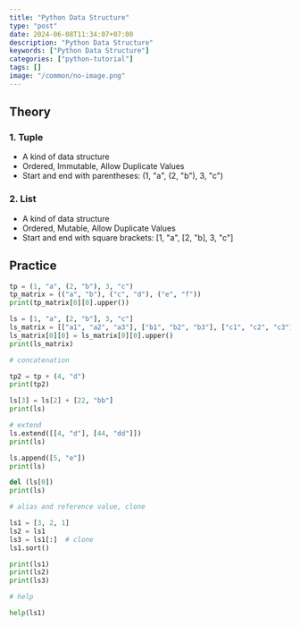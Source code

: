 ```yaml
---
title: "Python Data Structure"
type: "post"
date: 2024-06-08T11:34:07+07:00
description: "Python Data Structure"
keywords: ["Python Data Structure"]
categories: ["python-tutorial"]
tags: []
image: "/common/no-image.png"
---
```


## Theory

### 1. Tuple

- A kind of data structure
- Ordered, Immutable, Allow Duplicate Values
- Start and end with parentheses: (1, "a", (2, "b"), 3, "c")

### 2. List

- A kind of data structure
- Ordered, Mutable, Allow Duplicate Values
- Start and end with square brackets: [1, "a", [2, "b], 3, "c"]

## Practice

```python
tp = (1, "a", (2, "b"), 3, "c")
tp_matrix = (("a", "b"), ("c", "d"), ("e", "f"))
print(tp_matrix[0][0].upper())

ls = [1, "a", [2, "b"], 3, "c"]
ls_matrix = [["a1", "a2", "a3"], ["b1", "b2", "b3"], ["c1", "c2", "c3"]]
ls_matrix[0][0] = ls_matrix[0][0].upper()
print(ls_matrix)

# concatenation

tp2 = tp + (4, "d")
print(tp2)

ls[3] = ls[2] + [22, "bb"]
print(ls)

# extend
ls.extend([[4, "d"], [44, "dd"]])
print(ls)

ls.append([5, "e"])
print(ls)

del (ls[0])
print(ls)

# alias and reference value, clone

ls1 = [3, 2, 1]
ls2 = ls1
ls3 = ls1[:]  # clone
ls1.sort()

print(ls1)
print(ls2)
print(ls3)

# help

help(ls1)

```
